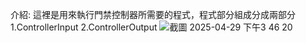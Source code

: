 介紹:
這裡是用來執行門禁控制器所需要的程式，程式部分組成分成兩部分
1.ControllerInput
2.ControllerOutput
![截圖 2025-04-29 下午3 46 20](https://github.com/user-attachments/assets/a1068e25-b23d-40e5-af49-71b8376d4d21)
